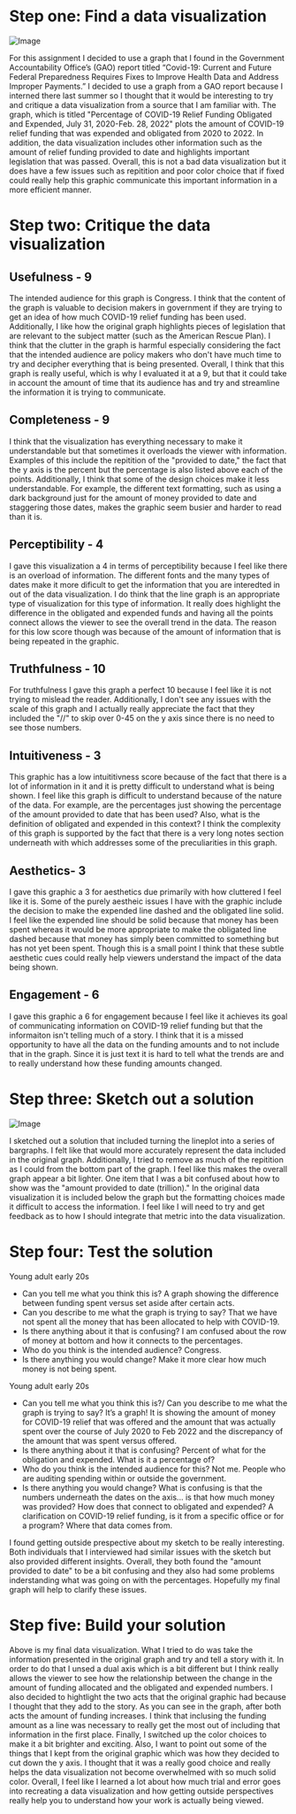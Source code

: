 # Step one: Find a data visualization

![Image](image2.png)

For this assignment I decided to use a graph that I found in the Government Accountability Office’s (GAO) report titled “Covid-19: Current and Future Federal Preparedness Requires Fixes to Improve Health Data and Address Improper Payments.” I decided to use a graph from a GAO report because I interned there last summer so I thought that it would be interesting to try and critique a data visualization from a source that I am familiar with. The graph, which is titled "Percentage of COVID-19 Relief Funding Obligated and Expended, July 31, 2020-Feb. 28, 2022" plots the amount of COVID-19 relief funding that was expended and obligated from 2020 to 2022. In addition, the data visualization includes other information such as the amount of relief funding provided to date and highlights important legislation that was passed. Overall, this is not a bad data visualization but it does have a few issues such as repitition and poor color choice that if fixed could really help this graphic communicate this important information in a more efficient manner. 

# Step two: Critique the data visualization

##  Usefulness - 9

The intended audience for this graph is Congress. I think that the content of the graph is valuable to decision makers in government if they are trying to get an idea of how much COVID-19 relief funding has been used. Additionally, I like how the original graph highlights pieces of legislation that are relevant to the subject matter (such as the American Rescue Plan). I think that the clutter in the graph is harmful especially considering the fact that the intended audience are policy makers who don't have much time to try and decipher everything that is being presented. Overall, I think that this graph is really useful, which is why I evaluated it at a 9, but that it could take in account the amount of time that its audience has and try and streamline the information it is trying to communicate. 

##  Completeness - 9

I think that the visualization has everything necessary to make it understandable but that sometimes it overloads the viewer with information. Examples of this include the repitition of the "provided to date," the fact that the y axis is the percent but the percentage is also listed above each of the points. Additionally, I think that some of the design choices make it less understandable. For example, the different text formatting, such as using a dark background just for the amount of money provided to date and staggering those dates, makes the graphic seem busier and harder to read than it is. 

##  Perceptibility - 4

I gave this visualization a 4 in terms of perceptibility because I feel like there is an overload of information. The different fonts and the many types of dates make it more dificult to get the information that you are interedted in out of the data visualization. I do think that the line graph is an appropriate type of visualization for this type of information. It really does highlight the difference in the obligated and expended funds and having all the points connect allows the viewer to see the overall trend in the data. The reason for this low score though was because of the amount of information that is being repeated in the graphic. 

##  Truthfulness - 10

For truthfulness I gave this graph a perfect 10 because I feel like it is not trying to mislead the reader. Additionally, I don't see any issues with the scale of this graph and I actually really appreciate the fact that they included the "//" to skip over 0-45 on the y axis since there is no need to see those numbers. 

##  Intuitiveness - 3

This graphic has a low intuititivness score because of the fact that there is a lot of information in it and it is pretty difficult to understand what is being shown. I feel like this graph is difficult to understand because of the nature of the data. For example, are the percentages just showing the percentage of the amount provided to date that has been used? Also, what is the definition of obligated and expended in this context? I think the complexity of this graph is supported by the fact that there is a very long notes section underneath with which addresses some of the preculiarities in this graph. 

##  Aesthetics- 3

I gave this graphic a 3 for aesthetics due primarily with how cluttered I feel like it is. Some of the purely aestheic issues I have with the graphic include the decision to make the expended line dashed and the obligated line solid. I feel like the expended line should be solid because that money has been spent whereas it would be more appropriate to make the obligated line dashed because that money has simply been committed to something but has not yet been spent. Though this is a small point I think that these subtle aesthetic cues could really help viewers understand the impact of the data being shown.

##  Engagement - 6

I gave this graphic a 6 for engagement because I feel like it achieves its goal of communicating information on COVID-19 relief funding but that the informaiton isn't telling much of a story. I think that it is a missed opportunity to have all the data on the funding amounts and to not include that in the graph. Since it is just text it is hard to tell what the trends are and to really understand how these funding amounts changed.

# Step three: Sketch out a solution

![Image](image1.png)

I sketched out a solution that included turning the lineplot into a series of bargraphs. I felt like that would more accurately represent the data included in the original graph. Additionally, I tried to remove as much of the repitition as I could from the bottom part of the graph. I feel like this makes the overall graph appear a bit lighter. One item that I was a bit confused about how to show was the "amount provided to date (trillion)." In the original data visualization it is included below the graph but the formatting choices made it difficult to access the information. I feel like I will need to try and get feedback as to how I should integrate that metric into the data visualization.

# Step four: Test the solution

Young adult early 20s

- Can you tell me what you think this is?
A graph showing the difference between funding spent versus set aside after certain acts.
- Can you describe to me what the graph is trying to say?
That we have not spent all the money that has been allocated to help with COVID-19. 
- Is there anything about it that is confusing?
I am confused about the row of money at bottom and how it connects to the percentages.
- Who do you think is the intended audience?
Congress.
- Is there anything you would change?
Make it more clear how much money is not being spent.

Young adult early 20s

- Can you tell me what you think this is?/ Can you describe to me what the graph is trying to say?
It’s a graph! It is showing the amount of money for COVID-19 relief that was offered and the amount that was actually spent over the course of July 2020 to Feb 2022 and the discrepancy of the amount that was spent versus offered. 
- Is there anything about it that is confusing?
Percent of what for the obligation and expended. What is it a percentage of?
- Who do you think is the intended audience for this?
Not me. People who are auditing spending within or outside the government.
- Is there anything you would change?
What is confusing is that the numbers underneath the dates on the axis... is that how much money was provided? How does that connect to obligated and expended? A clarification on COVID-19 relief funding, is it from a specific office or for a program? Where that data comes from.

I found getting outside prespective about my sketch to be really interesting. Both individuals that I interviewed had similar issues with the sketch but also provided different insights. Overall, they both found the "amount provided to date" to be a bit confusing and they also had some problems inderstanding what was going on with the percentages. Hopefully my final graph will help to clarify these issues.

# Step five: Build your solution

<div class="flourish-embed flourish-chart" data-src="visualisation/11238211"><script src="https://public.flourish.studio/resources/embed.js"></script></div>

Above is my final data visualization. What I tried to do was take the information presented in the original graph and try and tell a story with it. In order to do that I unsed a dual axis which is a bit different but I think really allows the viewer to see how the relationship between the change in the amount of funding allocated and the obligated and expended numbers. I also decided to hightlight the two acts that the original graphic had because I thought that they add to the story. As you can see in the graph, after both acts the amount of funding increases. I think that inclusing the funding amount as a line was necessary to really get the most out of including that information in the first place. Finally, I switched up the color choices to make it a bit brighter and exciting. Also, I want to point out some of the things that I kept from the original graphic which was how they decided to cut down the y axis. I thought that it was a really good choice and really helps the data visualization not become overwhelmed with so much solid color. Overall, I feel like I learned a lot about how much trial and error goes into recreating a data visualization and how getting outside perspectives really help you to understand how your work is actually being viewed. 







